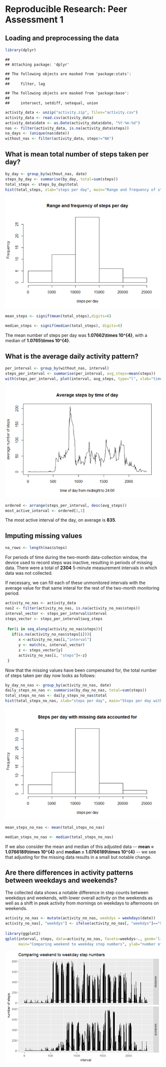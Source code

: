 # Reproducible Research: Peer Assessment 1


## Loading and preprocessing the data


```r
library(dplyr)
```

```
## 
## Attaching package: 'dplyr'
```

```
## The following objects are masked from 'package:stats':
## 
##     filter, lag
```

```
## The following objects are masked from 'package:base':
## 
##     intersect, setdiff, setequal, union
```

```r
activity_data <- unzip("activity.zip", files="activity.csv")
activity_data <- read.csv(activity_data)
activity_data$date <- as.Date(activity_data$date, "%Y-%m-%d")
nas <- filter(activity_data, is.na(activity_data$steps))
na_days <- (unique(nas$date))
without_nas <- filter(activity_data, steps!="NA")
```


## What is mean total number of steps taken per day?


```r
by_day <- group_by(without_nas, date) 
steps_by_day <- summarise(by_day, total=sum(steps))
total_steps <- steps_by_day$total
hist(total_steps, xlab="steps per day", main="Range and frequency of steps per day")
```

![](PA1_template_files/figure-html/steps_by_day-1.png)<!-- -->


```r
mean_steps <- signif(mean(total_steps),digits=6)
```


```r
median_steps <- signif(median(total_steps), digits=6)
```
The mean number of steps per day was **1.07662\times 10^{4}**, with a median of **1.0765\times 10^{4}**.

## What is the average daily activity pattern?


```r
per_interval <- group_by(without_nas, interval)
steps_per_interval <- summarise(per_interval, avg_steps=mean(steps))
with(steps_per_interval, plot(interval, avg_steps, type="l", xlab="time of day from midnight to 24:00", ylab="average number of steps", main="Average steps by time of day"))
```

![](PA1_template_files/figure-html/avgs_per_interval-1.png)<!-- -->

```r
ordered <- arrange(steps_per_interval, desc(avg_steps))
most_active_interval <- ordered[1,1]
```

The most active interval of the day, on average is **835**.

## Imputing missing values


```r
na_rows <- length(nas$steps)
```
For periods of time during the two-month data-collection window, the device used to record steps was inactive, resulting in periods of missing data. There were a total of **2304** 5-minute measurement intervals in which data was not collected. 

If necessary, we can fill each of these unmonitored intervals with the average value for that same interal for the rest of the two-month monitoring period.


```r
activity_no_nas <- activity_data
nas2 <- filter(activity_no_nas, is.na(activity_no_nas$steps))
interval_vector <- steps_per_interval$interval
steps_vector <- steps_per_interval$avg_steps
  
 for(i in seq_along(activity_no_nas$steps)){
   if(is.na(activity_no_nas$steps[i])){
      x <-activity_no_nas[i,"interval"]
      y <- match(x, interval_vector)
      z <- steps_vector[y]
      activity_no_nas[i, "steps"]<-z}
 }
```
Now that the missing values have been compensated for, the total number of steps taken per day now looks as follows:


```r
by_day_no_nas <- group_by(activity_no_nas, date) 
daily_steps_no_nas <- summarise(by_day_no_nas, total=sum(steps))
total_steps_no_nas <- daily_steps_no_nas$total
hist(total_steps_no_nas, xlab="steps per day", main="Steps per day with missing data accounted for")
```

![](PA1_template_files/figure-html/steps_per_day_no_nas-1.png)<!-- -->


```r
mean_steps_no_nas <- mean(total_steps_no_nas)
```


```r
median_steps_no_nas <- median(total_steps_no_nas)
```
If we also consider the mean and median of this adjusted data -- **mean = 1.0766189\times 10^{4}** and **median = 1.0766189\times 10^{4}** -- we see that adjusting for the missing data results in a small but notable change.


## Are there differences in activity patterns between weekdays and weekends?

The collected data shows a notable difference in step counts between weekdays and weekends, with lower overall activity on the weekends as well as a shift in peak activity from mornings on weekdays to afternoons on weekends.


```r
activity_no_nas <- mutate(activity_no_nas, weekdys = weekdays(date))
activity_no_nas[, "weekdys"] <- ifelse(activity_no_nas[, "weekdys"]=="Saturday" | activity_no_nas[, "weekdys"]=="Sunday", "weekend","weekday")

library(ggplot2)
qplot(interval, steps, data=activity_no_nas, facets=weekdys~., geom='line',
      main="Comparing weekend to weekday step numbers", ylab="number of steps")
```

![](PA1_template_files/figure-html/weekdays-1.png)<!-- -->

